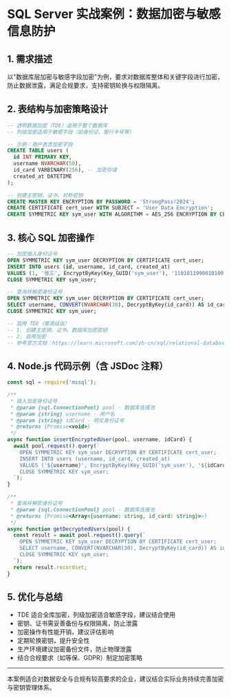 # SQL Server 实战案例：数据加密与敏感信息防护

## 1. 需求描述
以"数据库层加密与敏感字段加密"为例，要求对数据库整体和关键字段进行加密，防止数据泄露，满足合规要求，支持密钥轮换与权限隔离。

## 2. 表结构与加密策略设计
```sql
-- 透明数据加密（TDE）适用于整个数据库
-- 列级加密适用于敏感字段（如身份证、银行卡号等）

-- 示例：用户表含加密字段
CREATE TABLE users (
  id INT PRIMARY KEY,
  username NVARCHAR(50),
  id_card VARBINARY(256), -- 加密存储
  created_at DATETIME
);

-- 创建主密钥、证书、对称密钥
CREATE MASTER KEY ENCRYPTION BY PASSWORD = 'StrongPass!2024';
CREATE CERTIFICATE cert_user WITH SUBJECT = 'User Data Encryption';
CREATE SYMMETRIC KEY sym_user WITH ALGORITHM = AES_256 ENCRYPTION BY CERTIFICATE cert_user;
```

## 3. 核心 SQL 加密操作
```sql
-- 加密插入身份证号
OPEN SYMMETRIC KEY sym_user DECRYPTION BY CERTIFICATE cert_user;
INSERT INTO users (id, username, id_card, created_at)
VALUES (1, '张三', EncryptByKey(Key_GUID('sym_user'), '110101199001010011'), GETDATE());
CLOSE SYMMETRIC KEY sym_user;

-- 查询并解密身份证号
OPEN SYMMETRIC KEY sym_user DECRYPTION BY CERTIFICATE cert_user;
SELECT username, CONVERT(NVARCHAR(30), DecryptByKey(id_card)) AS id_card FROM users;
CLOSE SYMMETRIC KEY sym_user;

-- 启用 TDE（需高级版）
-- 1. 创建主密钥、证书、数据库加密密钥
-- 2. 启用加密
-- 参考官方文档：https://learn.microsoft.com/zh-cn/sql/relational-databases/security/encryption/transparent-data-encryption
```

## 4. Node.js 代码示例（含 JSDoc 注释）
```js
const sql = require('mssql');

/**
 * 插入加密身份证号
 * @param {sql.ConnectionPool} pool - 数据库连接池
 * @param {string} username - 用户名
 * @param {string} idCard - 明文身份证号
 * @returns {Promise<void>}
 */
async function insertEncryptedUser(pool, username, idCard) {
  await pool.request().query(`
    OPEN SYMMETRIC KEY sym_user DECRYPTION BY CERTIFICATE cert_user;
    INSERT INTO users (username, id_card, created_at)
    VALUES ('${username}', EncryptByKey(Key_GUID('sym_user'), '${idCard}'), GETDATE());
    CLOSE SYMMETRIC KEY sym_user;
  `);
}

/**
 * 查询并解密身份证号
 * @param {sql.ConnectionPool} pool - 数据库连接池
 * @returns {Promise<Array<{username: string, id_card: string}>>}
 */
async function getDecryptedUsers(pool) {
  const result = await pool.request().query(`
    OPEN SYMMETRIC KEY sym_user DECRYPTION BY CERTIFICATE cert_user;
    SELECT username, CONVERT(NVARCHAR(30), DecryptByKey(id_card)) AS id_card FROM users;
    CLOSE SYMMETRIC KEY sym_user;
  `);
  return result.recordset;
}
```

## 5. 优化与总结
- TDE 适合全库加密，列级加密适合敏感字段，建议结合使用
- 密钥、证书需妥善备份与权限隔离，防止泄露
- 加密操作有性能开销，建议评估影响
- 定期轮换密钥，提升安全性
- 生产环境建议加密备份文件，防止物理泄露
- 结合合规要求（如等保、GDPR）制定加密策略

---

本案例适合对数据安全与合规有较高要求的企业，建议结合实际业务持续完善加密与密钥管理体系。 